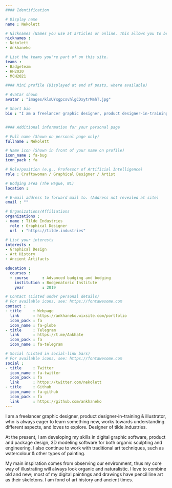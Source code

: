 ```yaml
---
#### Identification

# Display name
name : Nekolett

# Nicknames (Names you use at articles or online. This allows you to be linked at articles.)
nicknames :
- Nekolett
- Ankhaneko

# List the teams you're part of on this site.
teams :
- Badgeteam
- HH2020
- MCH2021

#### Mini profile (Displayed at end of posts, where available)

# Avatar shown
avatar : "images/klsUYxgpcsvhlgCDxytrMahT.jpg"

# Short bio
bio : "I am a freelancer graphic designer, product designer-in-training & illustrator, who is always eager to learn something new, works towards understanding different aspects, and loves to explore."


#### Additional information for your personal page

# Full name (Shown on personal page only)
fullname : Nekolett

# Name icon (Shown in front of your name on profile)
icon_name : fa-bug
icon_pack : fa

# Role/position (e.g., Professor of Artificial Intelligence)
role : Craftswoman / Graphical Designer / Artist

# Bodging area (The Hague, NL)
location :

# E-mail address to forward mail to. (Address not revealed at site)
email : ""

# Organizations/Affiliations
organizations :
- name : Tilde Industries
  role : Graphical Designer
  url  : "https://tilde.industries"

# List your interests
interests :
- Graphical Design
- Art History
- Ancient Artifacts

education :
  courses :
  - course      : Advanced badging and bodging
    institution : Bodgenatoric Institute
    year        : 2019

# Contact (Listed under personal details)
# For available icons, see: https://fontawesome.com
contact :
- title     : Webpage
  link      : https://ankhaneko.wixsite.com/portfolio
  icon_pack : fa
  icon_name : fa-globe
- title     : Telegram
  link      : https://t.me/Ankhate
  icon_pack : fa
  icon_name : fa-telegram

# Social (Listed in social-link bars)
# For available icons, see: https://fontawesome.com
social :
- title     : Twitter
  icon_name : fa-twitter
  icon_pack : fa
  link      : https://twitter.com/nekolett
- title     : Github
  icon_name : fa-github
  icon_pack : fa
  link      : https://github.com/ankhaneko
---
```


I am a freelancer graphic designer, product designer-in-training & illustrator, who is always eager to learn something new, works towards understanding different aspects, and loves to explore. Designer of tilde.industries.

At the present, I am developing my skills in digital graphic software, product and package design, 3D modeling software for both organic sculpting and engineering. I also continue to work with traditional art techniques, such as watercolour & other types of painting.

My main inspiration comes from observing our environment, thus my core way of illustrating will always look organic and naturalistic. I love to combine old and new; most of my digital paintings and drawings have pencil line art as their skeletons. I am fond of art history and ancient times.
